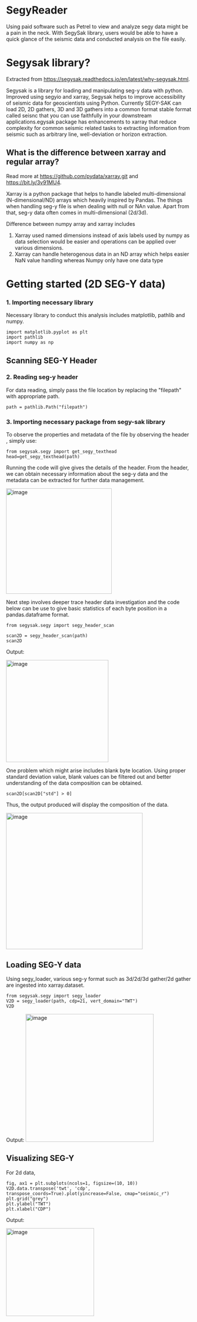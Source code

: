 # SegyReader
Using paid software such as Petrel to view and analyze segy data might be a pain in the neck. With SegySak library, users would be able to have a quick glance of the seismic data and conducted analysis on the file easily.

# Segysak library?
Extracted from https://segysak.readthedocs.io/en/latest/why-segysak.html.

Segysak is a library for loading and manipulating seg-y data with python. Improved using segyio and xarray, Segysak helps to improve accessibility of seismic data for geoscientists using Python. Currently SEGY-SAK can load 2D, 2D gathers, 3D and 3D gathers into a common format stable format called seisnc that you can use faithfully in your downstream applications.egysak package has enhancements to xarray that reduce complexity for common seismic related tasks to extracting information from seismic such as arbitrary line, well-deviation or horizon extraction.

## What is the difference between xarray and regular array?
Read more at https://github.com/pydata/xarray.git and https://bit.ly/3v91MU4. 

Xarray is a python package that helps to handle labeled multi-dimensional (N-dimensional/ND) arrays which heavily inspired by Pandas. The things when handling seg-y file is when dealing with null or NAn value. Apart from that, seg-y data often comes in multi-dimensional (2d/3d). 

Difference between numpy array and xarray includes
1. Xarray used named dimensions instead of axis labels used by numpy as data selection would be easier and operations can be applied over various dimensions.
2. Xarray can handle heterogenous data in an ND array which helps easier NaN value handling whereas Numpy only have one data type

# Getting started (2D SEG-Y data)

### 1. Importing necessary library
Necessary library to conduct this analysis includes matplotlib, pathlib and numpy. 

```
import matplotlib.pyplot as plt 
import pathlib
import numpy as np

```

## Scanning SEG-Y Header
### 2. Reading seg-y header

For data reading, simply pass the file location by replacing the "filepath" with appropriate path. 
 ```
 path = pathlib.Path("filepath")
 ```
 
 ### 3. Importing necessary package from segy-sak library
 
To observe the properties and metadata of the file by observing the header , simply use:
 
```
from segysak.segy import get_segy_texthead
head=get_segy_texthead(path)
```
Running the code will give gives the details of the header. From the header, we can obtain necessary information about the seg-y data and the metadata can be extracted for further data management. 

<img width="287" alt="image" src="https://user-images.githubusercontent.com/93107581/162869424-32757585-d673-4cd5-ac8b-ba11b43583a7.png">


Next step involves deeper trace header data investigation and the code below can be use to give basic statistics of each byte position in a pandas.dataframe format. 

```
from segysak.segy import segy_header_scan

scan2D = segy_header_scan(path)
scan2D

```
Output:

<img width="278" alt="image" src="https://user-images.githubusercontent.com/93107581/162870067-e89b3581-aca8-430f-aa9b-dca859e26d4d.png">

One problem which might arise includes blank byte location. Using proper standard deviation value, blank values can be filtered out and better understanding of the data composition can be obtained. 

```
scan2D[scan2D["std"] > 0]

```

Thus, the output produced will display the composition of the data.

<img width="371" alt="image" src="https://user-images.githubusercontent.com/93107581/163081086-275edb1a-0591-4c86-9ea1-976bd83928de.png">

## Loading SEG-Y data 

Using segy_loader, various seg-y format such as 3d/2d/3d gather/2d gather are ingested into xarray.dataset.

```
from segysak.segy import segy_loader
V2D = segy_loader(path, cdp=21, vert_domain="TWT")
V2D
```
Output:
<img width="348" alt="image" src="https://user-images.githubusercontent.com/93107581/163081938-2b99647a-3fa4-4244-a135-cb5355f7962e.png">

## Visualizing SEG-Y 

For 2d data, 
```
fig, ax1 = plt.subplots(ncols=1, figsize=(10, 10))
V2D.data.transpose('twt', 'cdp', transpose_coords=True).plot(yincrease=False, cmap="seismic_r")
plt.grid("grey")
plt.ylabel("TWT") 
plt.xlabel("CDP")
```

Output:

<img width="239" alt="image" src="https://user-images.githubusercontent.com/93107581/163082165-9391152c-9d1c-484f-9747-3ec491bd1a19.png">



